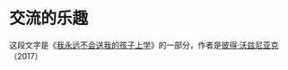 # 交流的乐趣

这段文字是《[我永远不会送我的孩子上学](https://supermemo.guru/wiki/Problem_of_Schooling)》的一部分，作者是[彼得·沃兹尼亚克](https://supermemo.guru/wiki/Piotr_Wozniak)（2017）